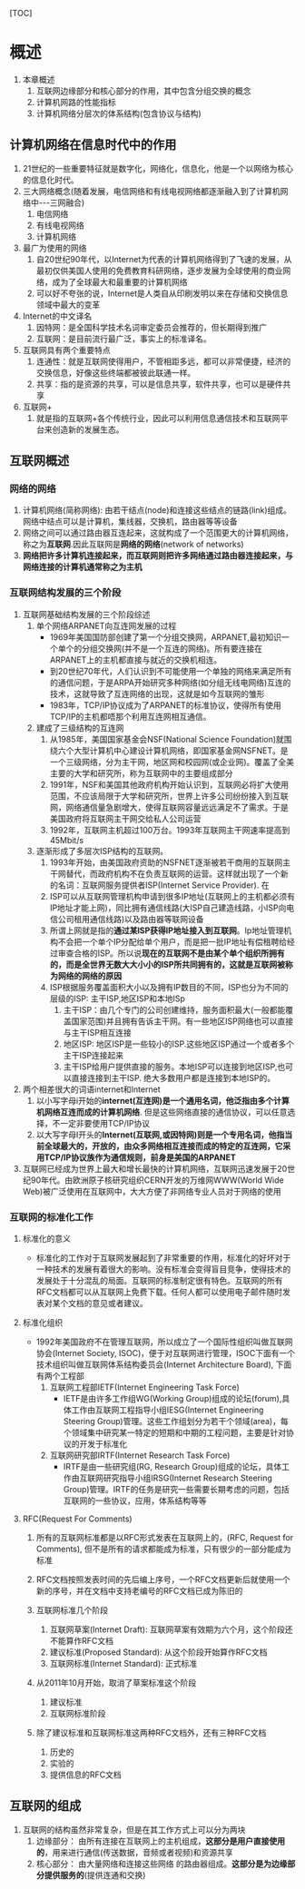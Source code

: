 [TOC]

# 概述

1. 本章概述
   1. 互联网边缘部分和核心部分的作用，其中包含分组交换的概念
   2. 计算机网路的性能指标
   3. 计算机网络分层次的体系结构(包含协议与结构)

## 计算机网络在信息时代中的作用

1. 21世纪的一些重要特征就是数字化，网络化，信息化，他是一个以网络为核心的信息化时代。
2. 三大网络概念(随着发展，电信网络和有线电视网络都逐渐融入到了计算机网络中---三网融合)
   1. 电信网络
   2. 有线电视网络
   3. 计算机网络
3. 最广为使用的网络
   1. 自20世纪90年代，以Internet为代表的计算机网络得到了飞速的发展，从最初仅供美国人使用的免费教育科研网络，逐步发展为全球使用的商业网络，成为了全球最大和最重要的计算机网络
   2. 可以好不夸张的说，Internet是人类自从印刷发明以来在存储和交换信息领域中最大的变革
4. Internet的中文译名
   1. 因特网：是全国科学技术名词审定委员会推荐的，但长期得到推广
   2. 互联网：是目前流行最广泛，事实上的标准译名。
5. 互联网具有两个重要特点
   1. 连通性：就是互联网使得用户，不管相距多远，都可以非常便捷，经济的交换信息，好像这些终端都被彼此联通一样。
   2. 共享：指的是资源的共享，可以是信息共享，软件共享，也可以是硬件共享
6. 互联网+
   1. 就是指的互联网+各个传统行业，因此可以利用信息通信技术和互联网平台来创造新的发展生态。

## 互联网概述

### 网络的网络

1. 计算机网络(简称网络): 由若干结点(node)和连接这些结点的链路(link)组成。网络中结点可以是计算机，集线器，交换机，路由器等等设备
2. 网络之间可以通过路由器互连起来，这就构成了一个范围更大的计算机网络，称之为**互联网**.因此互联网是**网络的网络**(network of networks)
3. **网络把许多计算机连接起来，而互联网则把许多网络通过路由器连接起来，与网络连接的计算机通常称之为主机**

### 互联网结构发展的三个阶段

1. 互联网基础结构发展的三个阶段综述
   1. 单个网络ARPANET向互连网发展的过程
      	* 1969年美国国防部创建了第一个分组交换网，ARPANET,最初知识一个单个的分组交换网(并不是一个互连的网络)。所有要连接在ARPANET上的主机都直接与就近的交换机相连。
      	* 到20世纪70年代，人们认识到不可能使用一个单独的网络来满足所有的通信问题，于是ARPA开始研究多种网络(如分组无线电网络)互连的技术，这就导致了互连网络的出现，这就是如今互联网的雏形
      	* 1983年，TCP/IP协议成为了ARPANET的标准协议，使得所有使用TCP/IP的主机都唔那个利用互连网相互通信。
    2. 建成了三级结构的互连网
        1. 从1985年，美国国家基金会NSF(National Science Foundation)就围绕六个大型计算机中心建设计算机网络，即国家基金网NSFNET。是一个三级网络，分为主干网，地区网和校园网(或企业网)。覆盖了全美主要的大学和研究所，称为互联网中的主要组成部分
        2. 1991年，NSF和美国其他政府机构开始认识到，互联网必将扩大使用范围，不应该局限于大学和研究所，世界上许多公司纷纷接入到互联网，网络通信量急剧增大，使得互联网容量远远满足不了需求。于是美国政府将互联网主干网交给私人公司运营
        3. 1992年，互联网主机超过100万台。1993年互联网主干网速率提高到45Mbit/s
    3. 逐渐形成了多层次ISP结构的互联网。
        1. 1993年开始，由美国政府资助的NSFNET逐渐被若干商用的互联网主干网替代，而政府机构不在负责互联网的运营。这样就出现了一个新的名词：互联网服务提供者ISP(Internet Service Provider). 在
        2. ISP可以从互联网管理机构申请到很多IP地址(互联网上的主机都必须有IP地址才能上网)，同比拥有通信线路(大ISP自己建造线路，小ISP向电信公司租用通信线路)以及路由器等联网设备
        3. 所谓上网就是指的**通过某ISP获得IP地址接入到互联网**。Ip地址管理机构不会把一个单个IP分配给单个用户，而是把一批IP地址有偿租聘给经过审查合格的ISP。所以说**现在的互联网不是由某个单个组织所拥有的，而是全世界无数大大小小的ISP所共同拥有的，这就是互联网被称为网络的网络的原因**
        4. ISP根据服务覆盖面积大小以及拥有IP数目的不同，ISP也分为不同的层级的ISP: 主干ISP,地区ISP和本地ISp
            1. 主干ISP：由几个专门的公司创建维持，服务面积最大(一般都能覆盖国家范围)并且拥有告诉主干网。有一些地区ISP网络也可以直接与主干ISP相互连接
            2. 地区ISP: 地区ISP是一些较小的ISP.这些地区ISP通过一个或者多个主干ISP连接起来
            3. 主干ISP给用户提供直接的服务。本地ISP可以连接到地区ISP,也可以直接连接到主干ISP. 绝大多数用户都是连接到本地ISP的。
 2. 两个相差很大的词语internet和Internet
     1. 以小写字母i开始的**internet(互连网)是一个通用名词，他泛指由多个计算机网络互连而成的计算机网络**. 但是这些网络直接的通信协议，可以任意选择，不一定非要使用TCP/IP协议
     2. 以大写字母I开头的**Internet(互联网,或因特网)则是一个专用名词，他指当前全球最大的，开放的，由众多网络相互连接而成的特定的互连网，它采用TCP/IP协议族作为通信规则，前身是美国的ARPANET**
 3. 互联网已经成为世界上最大和增长最快的计算机网络，互联网迅速发展于20世纪90年代。由欧洲原子核研究组织CERN开发的万维网WWW(World Wide Web)被广泛使用在互联网中，大大方便了非网络专业人员对于网络的使用

### 互联网的标准化工作

1. 标准化的意义

   * 标准化的工作对于互联网发展起到了非常重要的作用，标准化的好坏对于一种技术的发展有着很大的影响。没有标准会变得盲目竞争，使得技术的发展处于十分混乱的局面。互联网的标准制定很有特色。互联网的所有RFC文档都可以从互联网上免费下载。任何人都可以使用电子邮件随时发表对某个文档的意见或者建议。

2. 标准化组织

   * 1992年美国政府不在管理互联网，所以成立了一个国际性组织叫做互联网协会(Internet Society, ISOC)，便于对互联网进行管理，ISOC下面有一个技术组织叫做互联网体系结构委员会(Internet Architecture Board), 下面有两个工程部
     1. 互联网工程部IETF(Internet Engineering Task Force)
        * IETF是由许多工作组WG(Working Group)组成的论坛(forum),具体工作由互联网工程指导小组IESG(Internet Engineering Steering Group)管理。这些工作组划分为若干个领域(area)，每个领域集中研究某一特定的短期和中期的工程问题，主要是针对协议的开发于标准化
     2. 互联网研究部IRTF(Internet Research Task Force)
        * IRTF是由一些研究组(RG, Research Group)组成的论坛，具体工作由互联网研究指导小组IRSG(Internet Research Steering Group)管理。IRTF的任务是研究一些需要长期考虑的问题，包括互联网的一些协议，应用，体系结构等等

3. RFC(Request For Comments)

   1. 所有的互联网标准都是以RFC形式发表在互联网上的，(RFC, Request for Comments), 但不是所有的请求都能成为标准，只有很少的一部分能成为标准
   2. RFC文档按照发表时间的先后编上序号，一个RFC文档更新后就使用一个新的序号，并在文档中支持老编号的RFC文档已成为陈旧的
   3. 互联网标准几个阶段
      1. 互联网草案(Internet Draft): 互联网草案有效期为六个月，这个阶段还不能算作RFC文档
      2. 建议标准(Proposed Standard): 从这个阶段开始算作RFC文档
      3. 互联网标准(Internet Standard):  正式标准
   4. 从2011年10月开始，取消了草案标准这个阶段
      1. 建议标准
      2. 互联网标准阶段

   5. 除了建议标准和互联网标准这两种RFC文档外，还有三种RFC文档
      1. 历史的
      2. 实验的
      3. 提供信息的RFC文档

## 互联网的组成

1. 互联网的结构虽然非常复杂，但是在其工作方式上可以分为两块
   1. 边缘部分： 由所有连接在互联网上的主机组成，**这部分是用户直接使用的**，用来进行通信(传送数据，音频或者视频)和资源共享
   2. 核心部分： 由大量网络和连接这些网络 的路由器组成。**这部分是为边缘部分提供服务的**(提供连通和交换)
